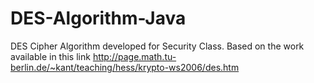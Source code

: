 # DES-Algorithm-Java
DES Cipher Algorithm developed for Security Class.
Based on the work available in this link http://page.math.tu-berlin.de/~kant/teaching/hess/krypto-ws2006/des.htm